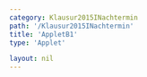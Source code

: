 ```yaml
---
category: Klausur2015INachtermin
path: '/Klausur2015INachtermin'
title: 'AppletB1'
type: 'Applet'

layout: nil
---
```

<link type="text/css" href="https://cdnjs.cloudflare.com/ajax/libs/jsxgraph/0.99.6/jsxgraph.css"><link rel="stylesheet" type="text/css" href="{{ site.jsxurl }}/jsxgraph.css" />
<div id="JXG30152" class="jxgbox" style="width:500px; height:500px">
<script type="text/javascript">
    (function() {
	var board = JXG.JSXGraph.initBoard('30152', {
                boundingbox: [-15, 15, 15, -15],
                showFullscreen: true, axis: true
                
            });
              
var f = x=> JXG.Math.pow(1.5, x+1)-2;
var pf = board.create('functiongraph', [f], {strokecolor:'black', strokeWidth:3});

var f2 = x=> -2/9*JXG.Math.pow(1.5, x)+2;
var pf2 = board.create('functiongraph', [f2], {strokecolor:'green', strokeWidth:3});

var A = board.create('glider', [pf], {color:'orange', label:{fontsize:16, position:'bot'}, size:2});

var B = board.create('point', [function(){return A.X()}, function(){return -2/9*JXG.Math.pow(1.5, A.X())+2}], {label:{fontsize:16, position:'bot'}, size:2});

var M = board.create('midpoint', [A,B], {name:'M', label:{fontsize:16, position:'bot'}, size:2});

var C = board.create('point', [function(){return 3+M.X()}, function(){return M.Y()}], {label:{fontsize:16, position:'bot'}, size:2});

var AB = board.create('line', [A,B], {straightFirst:false, straightLast:false});
var AC = board.create('line', [A,C], {straightFirst:false, straightLast:false});
var BC = board.create('line', [B,C], {straightFirst:false, straightLast:false});

var MC = board.create('line', [M,C], {straightFirst:false, straightLast:false});

board.create('text', [-3,-3,'f1(x)']);

board.create('text', [-3,3,'f2(x)']);
board.create('text', [-10,5,function(){return '|<span style="border-top:1px solid">AB</span>|='+Math.round(100*(B.Y()-A.Y()))/100+'LE'}], {fontsize:18});
board.create('text', [-5,10,'M I 2015 NT B 1'], {fontsize: 18, fixed:true});
})()
  </script>
  </div>
